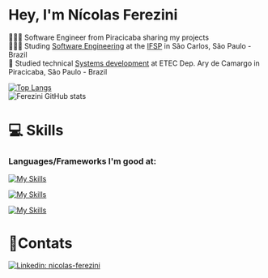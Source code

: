 # Hey, I'm Nícolas Ferezini

👨🏻‍💻 Software Engineer from Piracicaba sharing my projects</br>
👨🏻‍🎓 Studing [Software Engineering](https://youtu.be/O753uuutqH8?si=APPPozTD0vf2FgS4) at the [IFSP](https://scl.ifsp.edu.br/index.php/cursos.html?id=1762:bacharelado-em-engenharia-de-software&catid=61) in São Carlos, São Paulo - Brazil </br>
📓 Studied technical [Systems development](https://youtu.be/_MeRB4pPQKg?si=mZ86bc3gdqIbbsBz) at ETEC Dep. Ary de Camargo in Piracicaba, São Paulo - Brazil</br>

[![Top Langs](https://github-readme-stats.vercel.app/api/top-langs/?username=fereziniNi&hide=hack)](https://github.com/fereziniNi/github-readme-stats)</br>
![Ferezini GitHub stats](https://github-readme-stats.vercel.app/api?username=fereziniNi&theme=github_dark&show_icons=true)    
# 💻 Skills
### Languages/Frameworks I'm good at:
[![My Skills](https://skillicons.dev/icons?i=html,css,js,react,php&perline=5)](https://skillicons.dev)

[![My Skills](https://skillicons.dev/icons?i=c,java,py&perline=3)](https://skillicons.dev)

[![My Skills](https://skillicons.dev/icons?i=mysql,postgres&perline=2)](https://skillicons.dev)

<!--### Languages/Frameworks I'm learning:
[![My Skills](https://skillicons.dev/icons?i=c,java,react,git,linux&perline=3)](https://skillicons.dev)
-->
          
          

# 📱Contats
[![Linkedin: nicolas-ferezini](https://img.shields.io/badge/-NicolasFerezini-blue?style=flat-square&logo=Linkedin&logoColor=white&link=https://www.linkedin.com/in/nicolas-ferezini/)](https://www.linkedin.com/in/nicolas-ferezini-4b9464308/)
